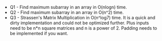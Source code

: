 - Q1 - Find maximum subarray in an array in O(nlogn) time.
- Q2 - Find maximum subarray in an array in O(n^2) time.
- Q3 - Strassen's Matrix Multiplication in O(n^log7) time. It is a quick and dirty implementation and could not be optimized further. Plus inputs need to be n*n square matrices and n is a power of 2. Padding needs to be implemented if you want.
